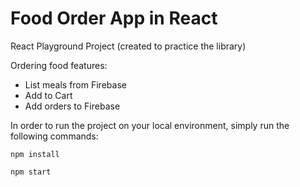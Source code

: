 # Food Order App in React

React Playground Project (created to practice the library)

Ordering food features:
- List meals from Firebase
- Add to Cart
- Add orders to Firebase

In order to run the project on your local environment, simply run the following commands:

`npm install`

`npm start`
